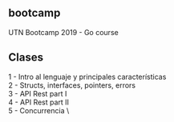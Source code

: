 ## bootcamp
UTN Bootcamp 2019 - Go course

## Clases
1 - Intro al lenguaje y principales características \
2 - Structs, interfaces, pointers, errors \
3 - API Rest part I \
4 - API Rest part II \
5 - Concurrencia \
